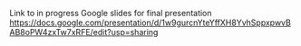 Link to in progress Google slides for final presentation
https://docs.google.com/presentation/d/1w9gurcnYteYffXH8YvhSppxpwvBAB8oPW4zxTw7xRFE/edit?usp=sharing
